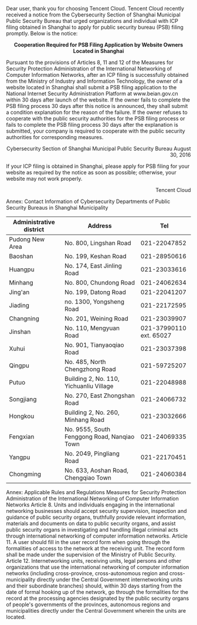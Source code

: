 ﻿Dear user,
thank you for choosing Tencent Cloud.
Tencent Cloud recently received a notice from the Cybersecurity Section of Shanghai Municipal Public Security Bureau that urged organizations and individual with ICP filing obtained in Shanghai to apply for public security bureau (PSB) filing promptly. Below is the notice:
**<p align=center>Cooperation Required for PSB Filing Application by Website Owners Located in Shanghai</p>**
<p>Pursuant to the provisions of Articles 8, 11 and 12 of the Measures for Security Protection Administration of the International Networking of Computer Information Networks, after an ICP filing is successfully obtained from the Ministry of Industry and Information Technology, the owner of a website located in Shanghai shall submit a PSB filing application to the National Internet Security Administration Platform at www.beian.gov.cn within 30 days after launch of the website. If the owner fails to complete the PSB filing process 30 days after this notice is announced, they shall submit a condition explanation for the reason of the failure. If the owner refuses to cooperate with the public security authorities for the PSB filing process or fails to complete the PSB filing process 30 days after the explanation is submitted, your company is required to cooperate with the public security authorities for corresponding measures. </p>
<p align=right>Cybersecurity Section of Shanghai Municipal Public Security Bureau
August 30, 2016</p>
If your ICP filing is obtained in Shanghai, please apply for PSB filing for your website as required by the notice as soon as possible; otherwise, your website may not work properly.
<p align=right>Tencent Cloud</p>

Annex: Contact Information of Cybersecurity Departments of Public Security Bureaus in Shanghai Municipality

| Administrative district | Address | Tel |
| -------- | -------------------- | -------------------- |
| Pudong New Area | No. 800, Lingshan Road          | 021-22047852         |
| Baoshan     | No. 199, Keshan Road          | 021-28950616         |
| Huangpu     | No. 174, East Jinling Road        | 021-23033616         |
| Minhang     | No. 800, Chundong Road          | 021-24062634         |
| Jing'an     | No. 199, Datong Road          | 021-22041207         |
| Jiading     | no. 1300, Yongsheng Road         | 021-22172595         |
| Changning     | No. 201, Weining Road          | 021-23039907         |
| Jinshan     | No. 110, Mengyuan Road          | 021-37990110 ext. 65027 |
| Xuhui     | No. 901, Tianyaoqiao Road        | 021-23037398         |
| Qingpu     | No. 485, North Chengzhong Road        | 021-59725207         |
| Putuo     | Building 2, No. 110, Yichuanliu Village   | 021-22048988         |
| Songjiang     | No. 270, East Zhongshan Road        | 021-24066732         |
| Hongkou     | Building 2, No. 260, Minhang Road     | 021-23032666         |
| Fengxian     | No. 9555, South Fenggong Road, Nanqiao Town | 021-24069335         |
| Yangpu     | No. 2049, Pingliang Road         | 021-22170451         |
| Chongming     | No. 633, Aoshan Road, Chengqiao Town    | 021-24060384         |

Annex: Applicable Rules and Regulations
Measures for Security Protection Administration of the International Networking of Computer Information Networks
Article 8. Units and individuals engaging in the international networking businesses should accept security supervision, inspection and guidance of public security organs, truthfully provide relevant information, materials and documents on data to public security organs, and assist public security organs in investigating and handling illegal criminal acts through international networking of computer information networks.
Article 11. A user should fill in the user record form when going through the formalities of access to the network at the receiving unit. The record form shall be made under the supervision of the Ministry of Public Security. 
Article 12. Internetworking units, receiving units, legal persons and other organizations that use the international networking of computer information networks (including cross-province, cross-autonomous region and cross-municipality directly under the Central Government internetworking units and their subordinate branches) should, within 30 days starting from the date of formal hooking up of the network, go through the formalities for the record at the processing agencies designated by the public security organs of people's governments of the provinces, autonomous regions and municipalities directly under the Central Government wherein the units are located. 

